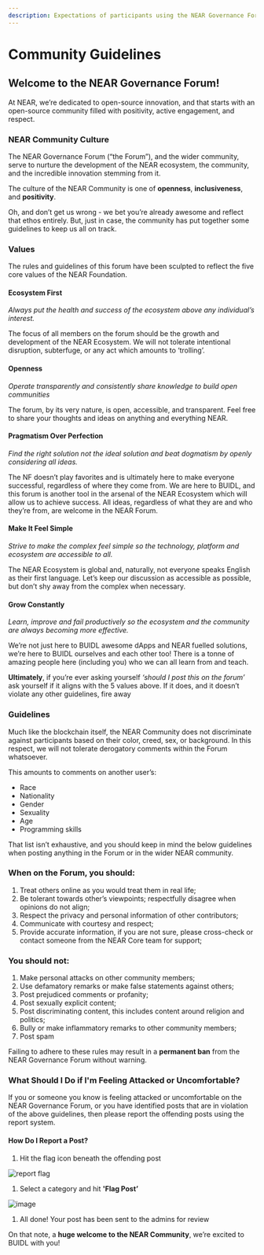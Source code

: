 ```yaml
---
description: Expectations of participants using the NEAR Governance Forum
---
```


# Community Guidelines

## Welcome to the NEAR Governance Forum!

At NEAR, we’re dedicated to open-source innovation, and that starts with an open-source community filled with positivity, active engagement, and respect.

### NEAR Community Culture

The NEAR Governance Forum (“the Forum”), and the wider community, serve to nurture the development of the NEAR ecosystem, the community, and the incredible innovation stemming from it.

The culture of the NEAR Community is one of **openness**, **inclusiveness**, and **positivity**.

Oh, and don’t get us wrong - we bet you’re already awesome and reflect that ethos entirely. But, just in case, the community has put together some guidelines to keep us all on track.

### Values

The rules and guidelines of this forum have been sculpted to reflect the five core values of the NEAR Foundation.

#### Ecosystem First

_Always put the health and success of the ecosystem above any individual’s interest._

The focus of all members on the forum should be the growth and development of the NEAR Ecosystem. We will not tolerate intentional disruption, subterfuge, or any act which amounts to ‘trolling’.

#### Openness

_Operate transparently and consistently share knowledge to build open communities_

The forum, by its very nature, is open, accessible, and transparent. Feel free to share your thoughts and ideas on anything and everything NEAR.

#### Pragmatism Over Perfection

_Find the right solution not the ideal solution and beat dogmatism by openly considering all ideas._

The NF doesn’t play favorites and is ultimately here to make everyone successful, regardless of where they come from. We are here to BUIDL, and this forum is another tool in the arsenal of the NEAR Ecosystem which will allow us to achieve success. All ideas, regardless of what they are and who they’re from, are welcome in the NEAR Forum.

#### Make It Feel Simple

_Strive to make the complex feel simple so the technology, platform and ecosystem are accessible to all._

The NEAR Ecosystem is global and, naturally, not everyone speaks English as their first language. Let’s keep our discussion as accessible as possible, but don’t shy away from the complex when necessary.

#### Grow Constantly

_Learn, improve and fail productively so the ecosystem and the community are always becoming more effective._

We’re not just here to BUIDL awesome dApps and NEAR fuelled solutions, we’re here to BUIDL ourselves and each other too! There is a tonne of amazing people here (including you) who we can all learn from and teach.

**Ultimately**, if you’re ever asking yourself _‘should I post this on the forum’_ ask yourself if it aligns with the 5 values above. If it does, and it doesn’t violate any other guidelines, fire away

### Guidelines

Much like the blockchain itself, the NEAR Community does not discriminate against participants based on their color, creed, sex, or background. In this respect, we will not tolerate derogatory comments within the Forum whatsoever.

This amounts to comments on another user’s:

* Race
* Nationality
* Gender
* Sexuality
* Age
* Programming skills

That list isn’t exhaustive, and you should keep in mind the below guidelines when posting anything in the Forum or in the wider NEAR community.

### When on the Forum, you should:

1. Treat others online as you would treat them in real life;
2. Be tolerant towards other’s viewpoints; respectfully disagree when opinions do not align;
3. Respect the privacy and personal information of other contributors;
4. Communicate with courtesy and respect;
5. Provide accurate information, if you are not sure, please cross-check or contact someone from the NEAR Core team for support;

### You should not:

1. Make personal attacks on other community members;
2. Use defamatory remarks or make false statements against others;
3. Post prejudiced comments or profanity;
4. Post sexually explicit content;
5. Post discriminating content, this includes content around religion and politics;
6. Bully or make inflammatory remarks to other community members;
7. Post spam

Failing to adhere to these rules may result in a **permanent ban** from the NEAR Governance Forum without warning.

### What Should I Do if I'm Feeling Attacked or Uncomfortable?

If you or someone you know is feeling attacked or uncomfortable on the NEAR Governance Forum, or you have identified posts that are in violation of the above guidelines, then please report the offending posts using the report system.

#### How Do I Report a Post?

1. Hit the flag icon beneath the offending post

![report flag](https://gov.near.org/uploads/default/original/2X/6/62af32e64d7ab9782b420bb53aa67610e50dd534.png)

1. Select a category and hit **'Flag Post’**

![image](https://gov.near.org/uploads/default/original/2X/f/f99837138a8bec4e38bd7eb4c5afe6a7d4cd214a.png)

1. All done! Your post has been sent to the admins for review

On that note, a **huge welcome to the NEAR Community**, we’re excited to BUIDL with you!
